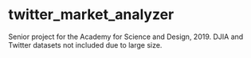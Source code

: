 # twitter_market_analyzer
Senior project for the Academy for Science and Design, 2019. DJIA and Twitter datasets not included due to large size.
